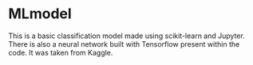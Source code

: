 # MLmodel

This is a basic classification model made using scikit-learn and Jupyter. There is also a neural network built with Tensorflow present within the code. It was taken from Kaggle.
